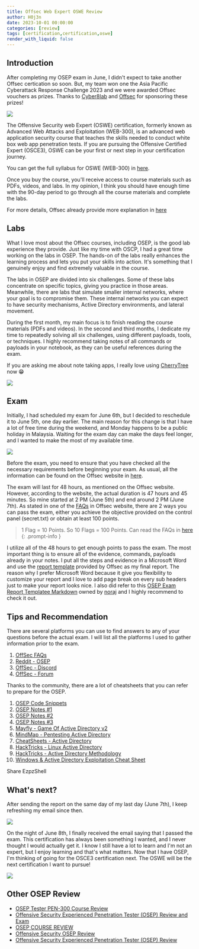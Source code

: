 ```yaml
---
title: Offsec Web Expert OSWE Review
author: H0j3n
date: 2023-10-01 00:00:00
categories: [review]
tags: [certification,certification,oswe]
render_with_liquid: false
---
```


## Introduction

After completing my OSEP exam in June, I didn't expect to take another Offsec certication so soon. But, my team won one the Asia Pacific Cyberattack Response Challenge 2023 and we were awarded Offsec vouchers as prizes. Thanks to [Cyber8lab](https://cyber8lab.com/) and [Offsec](https://www.offsec.com/) for sponsoring these prizes!

![](https://raw.githubusercontent.com/H0j3n/H0j3n.github.io/master/assets/img/uploads/10_osep_review/osep_1.png)

The Offensive Security web Expert (OSWE) certification, formerly known as Advanced Web Attacks and Exploitation (WEB-300), is an advanced web application security course that teaches the skills needed to conduct white box web app penetration tests. If you are pursuing the Offensive Certified Expert (OSCE3), OSWE can be your first or next step in your certification journey.

You can get the full syllabus for OSWE (WEB-300) in [here](https://www.offsec.com/courses/web-300/download/syllabus).

Once you buy the course, you'll receive access to course materials such as PDFs, videos, and labs. In my opinion, I think you should have enough time with the 90-day period to go through all the course materials and complete the labs. 

For more details, Offsec already provide more explanation in [here](https://help.offsec.com/hc/en-us/articles/360046418812-OSWE-Exam-FAQ)

## Labs

What I love most about the Offsec courses, including OSEP, is the good lab experience they provide. Just like my time with OSCP, I had a great time working on the labs in OSEP. The hands-on of the labs really enhances the learning process and lets you put your skills into action. It's something that I genuinely enjoy and find extremely valuable in the course.

The labs in OSEP are divided into six challenges. Some of these labs concentrate on specific topics, giving you practice in those areas. Meanwhile, there are labs that simulate smaller internal networks, where your goal is to compromise them. These internal networks you can expect to have security mechanisms, Active Directory environments, and lateral movement.

During the first month, my main focus is to finish reading the course materials (PDFs and videos). In the second and third months, I dedicate my time to repeatedly solving all six challenges, using different payloads, tools, or techniques. I highly recommend taking notes of all commands or payloads in your notebook, as they can be useful references during the exam.

If you are asking me about note taking apps, I really love using [CherryTree](https://www.giuspen.net/cherrytree/) now 😁

![](https://raw.githubusercontent.com/H0j3n/H0j3n.github.io/master/assets/img/uploads/10_osep_review/osep_2.png)

## Exam

Initially, I had scheduled my exam for June 6th, but I decided to reschedule it to June 5th, one day earlier. The main reason for this change is that I have a lot of free time during the weekend, and Monday happens to be a public holiday in Malaysia. Waiting for the exam day can make the days feel longer, and I wanted to make the most of my available time.

![](https://raw.githubusercontent.com/H0j3n/H0j3n.github.io/master/assets/img/uploads/10_osep_review/osep_3.png)

Before the exam, you need to ensure that you have checked all the necessary requirements before beginning your exam. As usual, all the information can be found on the Offsec website in [here](https://help.offsec.com/hc/en-us/articles/360050293792-OSEP-Exam-Guide).

The exam will last for 48 hours, as mentioned on the Offsec website. However, according to the website, the actual duration is 47 hours and 45 minutes. So mine started at 2 PM (June 5th) and end around 2 PM (June 7th). As stated in one of the [FAQs](https://help.offsec.com/hc/en-us/articles/360049781352-OSEP-Exam-FAQ#h_01FSRPPQMECEQTW1M4TGTQQAB2) in Offsec website, there are 2 ways you can pass the exam, either you achieve the objective provided on the control panel (secret.txt) or obtain at least 100 points. 

> 1 Flag = 10 Points. So 10 Flags = 100 Points. Can read the FAQs in [here](https://help.offsec.com/hc/en-us/articles/360049781352-OSEP-Exam-FAQ#h_01FSRPN7N18ZYS8Z5B8X3R6J51)
{: .prompt-info }

I utilize all of the 48 hours to get enough points to pass the exam. The most important thing is to ensure all of the evidence, commands, payloads already in your notes. I put all the steps and evidence in a Microsoft Word and use the [report template](https://www.offensive-security.com/osep-online/OSEP-Exam-Report.docx) provided by Offsec as my final report. The reason why I prefer Microsoft Word because it give you flexibility to customize your report and I love to add page break on every sub headers just to make your report looks nice. I also did refer to this [OSEP Exam Report Templatee Markdown](https://github.com/noraj/OSCP-Exam-Report-Template-Markdown/blob/master/src/OSEP-exam-report-template_ceso_v1.md) owned by [noraj](https://github.com/noraj) and I highly recommend to check it out.

## Tips and Recommendation

There are several platforms you can use to find answers to any of your questions before the actual exam. I will list all the platforms I used to gather information prior to the exam.

1. [OffSec FAQs](https://help.offsec.com/hc/en-us/articles/360049781352-OSEP-Exam-FAQ)
2. [Reddit - OSEP](https://www.reddit.com/r/osep/)
3. [OffSec - Discord](https://discord.com/invite/offsec)
4. [OffSec - Forum](https://forums.offensive-security.com/)

Thanks to the community, there are a lot of cheatsheets that you can refer to prepare for the OSEP.

1. [OSEP Code Snippets](https://github.com/chvancooten/OSEP-Code-Snippets)
2. [OSEP Notes #1](https://github.com/In3x0rabl3/OSEP)
3. [OSEP Notes #2](https://github.com/timip/OSEP)
4. [OSEP Notes #3](https://github.com/gh0x0st/OSEP-Breaking-Chains)
5. [Mayfly - Game Of Active Directory v2](https://mayfly277.github.io/posts/GOADv2/)
6. [MindMap - Pentesting Active Directory](https://orange-cyberdefense.github.io/ocd-mindmaps/img/pentest_ad_dark_2022_11.svg)
7. [CheatSheets - Active Directory](https://hideandsec.sh/books/cheatsheets-82c/page/active-directory)
8. [HackTricks - Linux Active Directory](https://book.hacktricks.xyz/linux-hardening/privilege-escalation/linux-active-directory)
9. [HackTricks -  Active Directory Methodology](https://book.hacktricks.xyz/windows-hardening/active-directory-methodology)
10. [Windows & Active Directory Exploitation Cheat Sheet](https://casvancooten.com/posts/2020/11/windows-active-directory-exploitation-cheat-sheet-and-command-reference/)

Share EzpzShell


## What's next?

After sending the report on the same day of my last day (June 7th), I keep refreshing my email since then.

![](https://raw.githubusercontent.com/H0j3n/H0j3n.github.io/master/assets/img/uploads/10_osep_review/osep_5.png)

On the night of June 8th, I finally received the email saying that I passed the exam. This certification has always been something I wanted, and I never thought I would actually get it. I know I still have a lot to learn and I'm not an expert, but I enjoy learning and that's what matters. Now that I have OSEP, I'm thinking of going for the OSCE3 certification next. The OSWE will be the next certification I want to pursue!

![](https://raw.githubusercontent.com/H0j3n/H0j3n.github.io/master/assets/img/uploads/10_osep_review/osep_6.png)

## Other OSEP Review

- [OSEP Tester PEN-300 Course Review](https://www.schellman.com/blog/cybersecurity/osep-and-pen-300-course-review)
- [Offensive Security Experienced Penetration Tester (OSEP) Review and Exam](https://spaceraccoon.dev/offensive-security-experienced-penetration-tester-osep-review-and-exam/)
- [OSEP COURSE REVIEW](https://makosecblog.com/miscellaneous/osep-course-review/)
- [Offensive Security OSEP Review](https://www.hopinfosec.com/evasion/2021/07/08/OSEP-Review/)
- [Offensive Security Experienced Penetration Tester (OSEP) Review](https://steflan-security.com/offensive-security-experienced-penetration-tester-osep-review/)